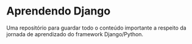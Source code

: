 # Aprendendo Django
Uma repositório para guardar todo o conteúdo importante a respeito da jornada de aprendizado do framework Django/Python.
